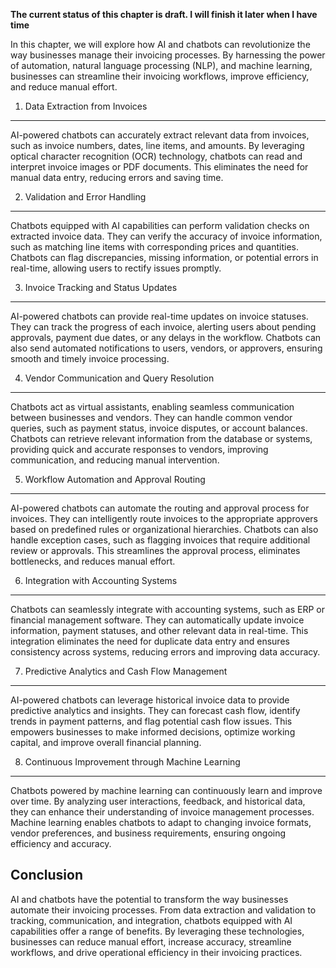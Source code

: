 **The current status of this chapter is draft. I will finish it later when I have time**

In this chapter, we will explore how AI and chatbots can revolutionize the way businesses manage their invoicing processes. By harnessing the power of automation, natural language processing (NLP), and machine learning, businesses can streamline their invoicing workflows, improve efficiency, and reduce manual effort.

1. Data Extraction from Invoices
--------------------------------

AI-powered chatbots can accurately extract relevant data from invoices, such as invoice numbers, dates, line items, and amounts. By leveraging optical character recognition (OCR) technology, chatbots can read and interpret invoice images or PDF documents. This eliminates the need for manual data entry, reducing errors and saving time.

2. Validation and Error Handling
--------------------------------

Chatbots equipped with AI capabilities can perform validation checks on extracted invoice data. They can verify the accuracy of invoice information, such as matching line items with corresponding prices and quantities. Chatbots can flag discrepancies, missing information, or potential errors in real-time, allowing users to rectify issues promptly.

3. Invoice Tracking and Status Updates
--------------------------------------

AI-powered chatbots can provide real-time updates on invoice statuses. They can track the progress of each invoice, alerting users about pending approvals, payment due dates, or any delays in the workflow. Chatbots can also send automated notifications to users, vendors, or approvers, ensuring smooth and timely invoice processing.

4. Vendor Communication and Query Resolution
--------------------------------------------

Chatbots act as virtual assistants, enabling seamless communication between businesses and vendors. They can handle common vendor queries, such as payment status, invoice disputes, or account balances. Chatbots can retrieve relevant information from the database or systems, providing quick and accurate responses to vendors, improving communication, and reducing manual intervention.

5. Workflow Automation and Approval Routing
-------------------------------------------

AI-powered chatbots can automate the routing and approval process for invoices. They can intelligently route invoices to the appropriate approvers based on predefined rules or organizational hierarchies. Chatbots can also handle exception cases, such as flagging invoices that require additional review or approvals. This streamlines the approval process, eliminates bottlenecks, and reduces manual effort.

6. Integration with Accounting Systems
--------------------------------------

Chatbots can seamlessly integrate with accounting systems, such as ERP or financial management software. They can automatically update invoice information, payment statuses, and other relevant data in real-time. This integration eliminates the need for duplicate data entry and ensures consistency across systems, reducing errors and improving data accuracy.

7. Predictive Analytics and Cash Flow Management
------------------------------------------------

AI-powered chatbots can leverage historical invoice data to provide predictive analytics and insights. They can forecast cash flow, identify trends in payment patterns, and flag potential cash flow issues. This empowers businesses to make informed decisions, optimize working capital, and improve overall financial planning.

8. Continuous Improvement through Machine Learning
--------------------------------------------------

Chatbots powered by machine learning can continuously learn and improve over time. By analyzing user interactions, feedback, and historical data, they can enhance their understanding of invoice management processes. Machine learning enables chatbots to adapt to changing invoice formats, vendor preferences, and business requirements, ensuring ongoing efficiency and accuracy.

Conclusion
----------

AI and chatbots have the potential to transform the way businesses automate their invoicing processes. From data extraction and validation to tracking, communication, and integration, chatbots equipped with AI capabilities offer a range of benefits. By leveraging these technologies, businesses can reduce manual effort, increase accuracy, streamline workflows, and drive operational efficiency in their invoicing practices.
